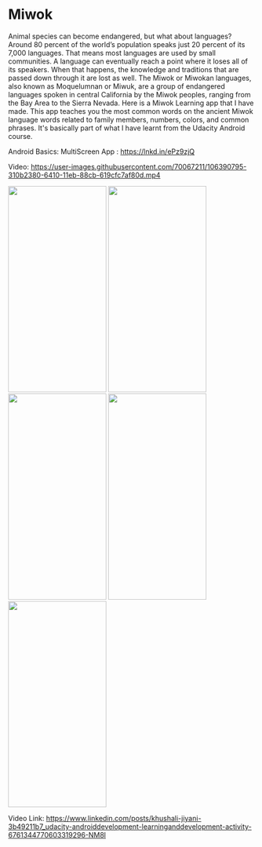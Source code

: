 # Miwok

Animal species can become endangered, but what about languages?
Around 80 percent of the world’s population speaks just 20 percent of its 7,000 languages. That means most languages are used by small communities.
A language can eventually reach a point where it loses all of its speakers. When that happens, the knowledge and traditions that are passed down through it are lost as well.
The Miwok or Miwokan languages, also known as Moquelumnan or Miwuk, are a group of endangered languages spoken in central California by the Miwok peoples, ranging from the Bay Area to the Sierra Nevada.
Here is a Miwok Learning app that I have made. This app teaches you the most common words on the ancient Miwok language
words related to family members, numbers, colors, and common phrases.
It's basically part of what I have learnt from the Udacity Android course.

Android Basics: MultiScreen App : https://lnkd.in/ePz9zjQ

Video: https://user-images.githubusercontent.com/70067211/106390795-310b2380-6410-11eb-88cb-619cfc7af80d.mp4

<img src ="https://user-images.githubusercontent.com/70067211/106390697-a7f3ec80-640f-11eb-87db-6800b74909c9.jpg" width="200" height="420" />
<img src ="https://user-images.githubusercontent.com/70067211/106390705-ab877380-640f-11eb-8512-2dde06a3e600.jpg" width="200" height="420" />
<img src ="https://user-images.githubusercontent.com/70067211/106390707-ad513700-640f-11eb-86f8-8f7cb312235d.jpg" width="200" height="420" />
<img src ="https://user-images.githubusercontent.com/70067211/106390709-b04c2780-640f-11eb-9246-98b2106b0cb3.jpg" width="200" height="420" />
<img src ="https://user-images.githubusercontent.com/70067211/106390713-b5a97200-640f-11eb-9f55-fd1b95566578.jpg" width="200" height="420" />

Video Link: https://www.linkedin.com/posts/khushali-jiyani-3b49211b7_udacity-androiddevelopment-learninganddevelopment-activity-6761344770603319296-NM8l


